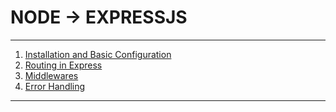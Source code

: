# NODE -> EXPRESSJS
- - - 
1. [Installation and Basic Configuration](instalacion_configuracion_express.md)
2. [Routing in Express](rutas_express.md)
3. [Middlewares](middlewares_express.md)
4. [Error Handling](manejo_errores_express.md)
- - -
